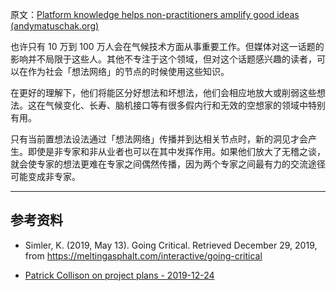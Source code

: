 原文：[Platform knowledge helps non-practitioners amplify good ideas (andymatuschak.org)](https://notes.andymatuschak.org/zUp2QEWS4i1En8vm44WPR3g7ZQzQiNqUXpQN)

也许只有 10 万到 100 万人会在气候技术方面从事重要工作。但媒体对这一话题的影响并不局限于这些人。其他不专注于这个领域，但对这个话题感兴趣的读者，可以在作为社会「想法网络」的节点的时候使用这些知识。

在更好的理解下，他们将能区分好想法和坏想法，他们会相应地放大或削弱这些想法。这在气候变化、长寿、脑机接口等有很多假内行和无效的空想家的领域中特别有用。

只有当前置想法设法通过「想法网络」传播并到达相关节点时，新的洞见才会产生。即使是非专家和非从业者也可以在其中发挥作用。如果他们放大了无稽之谈，就会使专家的想法更难在专家之间偶然传播，因为两个专家之间最有力的交流途径可能变成非专家。

------

## 参考资料

- Simler, K. (2019, May 13). Going Critical. Retrieved December 29, 2019, from https://meltingasphalt.com/interactive/going-critical

- [Patrick Collison on project plans - 2019-12-24](https://notes.andymatuschak.org/z7crqahuuZZqzsRNKKV2ZkbmjLgcFb5CoCecF)